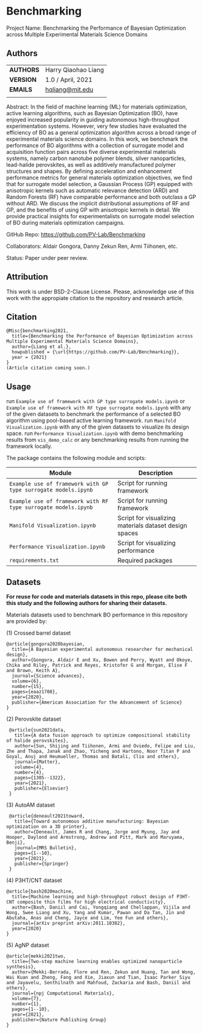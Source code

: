 # Benchmarking

Project Name: Benchmarking the Performance of Bayesian Optimization across Multiple Experimental Materials Science Domains

## Authors
||                    |
| ------------- | ------------------------------ |
| **AUTHORS**      | Harry Qiaohao Liang     | 
| **VERSION**      | 1.0 / April, 2021     | 
| **EMAILS**      | hqliang@mit.edu | 
||                    |


Abstract: 
In the field of machine learning (ML) for materials optimization, active learning algorithms, such as Bayesian Optimization (BO), have enjoyed increased popularity in guiding autonomous high-throughput experimentation systems. However, very few studies have evaluated the efficiency of BO as a general optimization algorithm across a broad range of experimental materials science domains. In this work, we benchmark the performance of BO algorithms with a collection of surrogate model and acquisition function pairs across five diverse experimental materials systems, namely carbon nanotube polymer blends, silver nanoparticles, lead-halide perovskites, as well as additively manufactured polymer structures and shapes. By defining acceleration and enhancement performance metrics for general materials optimization objectives, we find that for surrogate model selection, a Gaussian Process (GP) equipped with anisotropic kernels such as automatic relevance detection (ARD) and Random Forests (RF) have comparable performance and both outclass a GP without ARD. We discuss the implicit distributional assumptions of RF and GP, and the benefits of using GP with anisotropic kernels in detail. We provide practical insights for experimentalists on surrogate model selection of BO during materials optimization campaigns.

GitHub Repo: https://github.com/PV-Lab/Benchmarking

Collaborators: Aldair Gongora, Danny Zekun Ren, Armi Tiihonen, etc.

Status: Paper under peer review.

## Attribution
This work is under BSD-2-Clause License. Please, acknowledge use of this work with the appropiate citation to the repository and research article.

## Citation 

    @Misc{benchmarking2021,
      title={Benchmarking the Performance of Bayesian Optimization across Multiple Experimental Materials Science Domains},
      author={Liang et al.},
      howpublished = {\url{https://github.com/PV-Lab/Benchmarking}},
      year = {2021}
    }
    (Article citation coming soon.)
    
## Usage

run `Example use of framework with GP type surrogate models.ipynb` or `Example use of framework with RF type surrogate models.ipynb` with any of the given datasets to benchmark the performance of a selected BO algorithm using pool-based active learning framework. 
run `Manifold Visualization.ipynb` with any of the given datasets to visualize its design space. 
run `Performance Visualization.ipynb` with demo benchmarking results from `vis_demo_calc` or any benchmarking results from running the framework locally.

The package contains the following module and scripts:

| Module | Description |
| ------------- | ------------------------------ |
| `Example use of framework with GP type surrogate models.ipynb`      | Script for running framework      |
| `Example use of framework with RF type surrogate models.ipynb`      | Script for running framework       |
| `Manifold Visualization.ipynb`      | Script for visualizing materials dataset design spaces   |
| `Performance Visualization.ipynb`      | Script for visualizing performance   |
| `requirements.txt`      | Required packages   |




## Datasets
**For reuse for code and materials datasets in this repo, please cite both this study and the following authors for sharing their datasets.**

Materials datasets used to benchmark BO performance in this repository are provided by:

(1) Crossed barrel dataset

    @article{gongora2020bayesian,
      title={A Bayesian experimental autonomous researcher for mechanical design},
      author={Gongora, Aldair E and Xu, Bowen and Perry, Wyatt and Okoye, Chika and Riley, Patrick and Reyes, Kristofer G and Morgan, Elise F and Brown, Keith A},
      journal={Science advances},
      volume={6},
      number={15},
      pages={eaaz1708},
      year={2020},
      publisher={American Association for the Advancement of Science}
    }
    
(2) Perovskite dataset
     
     @article{sun2021data,
       title={A data fusion approach to optimize compositional stability of halide perovskites},
       author={Sun, Shijing and Tiihonen, Armi and Oviedo, Felipe and Liu, Zhe and Thapa, Janak and Zhao, Yicheng and Hartono, Noor Titan P and Goyal, Anuj and Heumueller, Thomas and Batali, Clio and others},
       journal={Matter},
       volume={4},
       number={4},
       pages={1305--1322},
       year={2021},
       publisher={Elsevier}
     }
     
(3) AutoAM dataset

     @article{deneault2021toward,
       title={Toward autonomous additive manufacturing: Bayesian optimization on a 3D printer},
       author={Deneault, James R and Chang, Jorge and Myung, Jay and Hooper, Daylond and Armstrong, Andrew and Pitt, Mark and Maruyama, Benji},
       journal={MRS Bulletin},
       pages={1--10},
       year={2021},    
       publisher={Springer}
     }
     
(4) P3HT/CNT dataset

    @article{bash2020machine,
      title={Machine learning and high-throughput robust design of P3HT-CNT composite thin films for high electrical conductivity},
      author={Bash, Daniil and Cai, Yongqiang and Chellappan, Vijila and Wong, Swee Liang and Xu, Yang and Kumar, Pawan and Da Tan, Jin and Abutaha, Anas and Cheng, Jayce and Lim, Yee Fun and others},
      journal={arXiv preprint arXiv:2011.10382},
      year={2020}
    }
    
(5) AgNP dataset

    @article{mekki2021two,
      title={Two-step machine learning enables optimized nanoparticle synthesis},
      author={Mekki-Berrada, Flore and Ren, Zekun and Huang, Tan and Wong, Wai Kuan and Zheng, Fang and Xie, Jiaxun and Tian, Isaac Parker Siyu and Jayavelu, Senthilnath and Mahfoud, Zackaria and Bash, Daniil and others},
      journal={npj Computational Materials},
      volume={7},
      number={1},
      pages={1--10},
      year={2021},
      publisher={Nature Publishing Group}
    }








